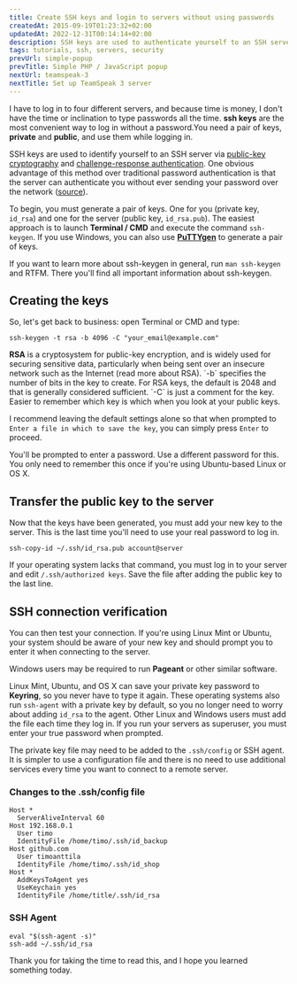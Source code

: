 ```yaml
---
title: Create SSH keys and login to servers without using passwords
createdAt: 2015-09-19T01:23:32+02:00
updatedAt: 2022-12-31T00:14:14+02:00
description: SSH keys are used to authenticate yourself to an SSH server by utilizing public-key cryptography and challenge-response authentication.
tags: tutorials, ssh, servers, security
prevUrl: simple-popup
prevTitle: Simple PHP / JavaScript popup
nextUrl: teamspeak-3
nextTitle: Set up TeamSpeak 3 server
---
```


I have to log in to four different servers, and because time is money, I don't have the time or inclination to type passwords all the time. **ssh keys** are the most convenient way to log in without a password.You need a pair of keys, **private** and **public**, and use them while logging in.

SSH keys are used to identify yourself to an SSH server via [public-key cryptography](https://en.wikipedia.org/wiki/Public-key_cryptography) and [challenge-response authentication](https://en.wikipedia.org/wiki/Challenge-response-authentication). One obvious advantage of this method over traditional password authentication is that the server can authenticate you without ever sending your password over the network ([source](https://wiki.archlinux.org/index.php/SSH_keys)).

To begin, you must generate a pair of keys. One for you (private key, `id_rsa`) and one for the server (public key, `id_rsa.pub`). The easiest approach is to launch **Terminal / CMD** and execute the command `ssh-keygen`. If you use Windows, you can also use **[PuTTYgen](http://www.chiark.greenend.org.uk/sgtatham/putty/download.html)** to generate a pair of keys.

If you want to learn more about ssh-keygen in general, run `man ssh-keygen` and RTFM. There you'll find all important information about ssh-keygen.

## Creating the keys

So, let's get back to business: open Terminal or CMD and type:

```SSH
ssh-keygen -t rsa -b 4096 -C "your_email@example.com"
```

**RSA** is a cryptosystem for public-key encryption, and is widely used for securing sensitive data, particularly when being sent over an insecure network such as the Internet (read more about RSA). ´-b´ specifies the number of bits in the key to create. For RSA keys, the default is 2048 and that is generally considered sufficient. ´-C´ is just a comment for the key. Easier to remember which key is which when you look at your public keys.

I recommend leaving the default settings alone so that when prompted to `Enter a file in which to save the key`, you can simply press `Enter` to proceed.

You'll be prompted to enter a password. Use a different password for this. You only need to remember this once if you're using Ubuntu-based Linux or OS X.

## Transfer the public key to the server

Now that the keys have been generated, you must add your new key to the server. This is the last time you'll need to use your real password to log in.

```Shell
ssh-copy-id ~/.ssh/id_rsa.pub account@server
```

If your operating system lacks that command, you must log in to your server and edit `/.ssh/authorized keys`. Save the file after adding the public key to the last line.

## SSH connection verification

You can then test your connection. If you're using Linux Mint or Ubuntu, your system should be aware of your new key and should prompt you to enter it when connecting to the server.

Windows users may be required to run **Pageant** or other similar software.

Linux Mint, Ubuntu, and OS X can save your private key password to **Keyring**, so you never have to type it again. These operating systems also run `ssh-agent` with a private key by default, so you no longer need to worry about adding `id_rsa` to the agent. Other Linux and Windows users must add the file each time they log in. If you run your servers as superuser, you must enter your true password when prompted.

The private key file may need to be added to the `.ssh/config` or SSH agent. It is simpler to use a configuration file and there is no need to use additional services every time you want to connect to a remote server.

### Changes to the .ssh/config file

```SSH
Host *
  ServerAliveInterval 60
Host 192.168.0.1
  User timo
  IdentityFile /home/timo/.ssh/id_backup
Host github.com
  User timoanttila
  IdentityFile /home/timo/.ssh/id_shop
Host *
  AddKeysToAgent yes
  UseKeychain yes
  IdentityFile /home/title/.ssh/id_rsa
```

### SSH Agent

```Shell
eval "$(ssh-agent -s)"
ssh-add ~/.ssh/id_rsa
```

Thank you for taking the time to read this, and I hope you learned something today.

